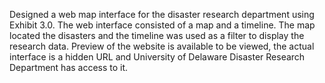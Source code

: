 Designed a web map interface for the disaster research department using Exhibit 3.0. The web interface consisted of a map and a timeline. The map located the disasters and the timeline was used as a filter to display the research data. Preview of the website is available to be viewed, the actual interface is a hidden URL and University of Delaware Disaster Research Department has access to it. 

